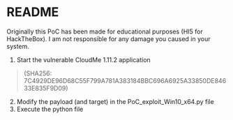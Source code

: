 # README

Originally this PoC has been made for educational purposes (HI5 for HackTheBox). I am not responsible for any damage you caused in your system.

1. Start the vulnerable CloudMe 1.11.2 application 
> (SHA256: 7C4929DE96D68C55F799A781A383184BBC696A6925A33850DE84633E835F9D09)
2. Modify the payload (and target) in the PoC_exploit_Win10_x64.py file
3. Execute the python file

